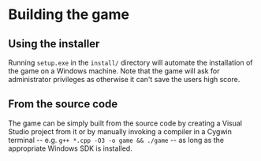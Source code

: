 # Building the game
## Using the installer
Running `setup.exe` in the `install/` directory will automate the installation of the game on a Windows machine. Note that the game will ask for administrator privileges as otherwise it can't save the users high score.

## From the source code
The game can be simply built from the source code by creating a Visual Studio project from it or by manually invoking a compiler in a Cygwin terminal -- e.g. `g++ *.cpp -O3 -o game && ./game` -- as long as the appropriate Windows SDK is installed.
